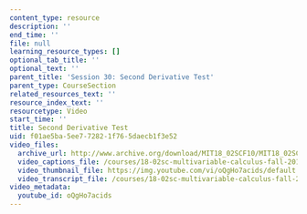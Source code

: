 ```yaml
---
content_type: resource
description: ''
end_time: ''
file: null
learning_resource_types: []
optional_tab_title: ''
optional_text: ''
parent_title: 'Session 30: Second Derivative Test'
parent_type: CourseSection
related_resources_text: ''
resource_index_text: ''
resourcetype: Video
start_time: ''
title: Second Derivative Test
uid: f01ae5ba-5ee7-7282-1f76-5daecb1f3e52
video_files:
  archive_url: http://www.archive.org/download/MIT18_02SCF10/MIT18_02SCF10Rec_23_300k.mp4
  video_captions_file: /courses/18-02sc-multivariable-calculus-fall-2010/21dfeadc0569520083698b64bc86b14f_oQgHo7acids.vtt
  video_thumbnail_file: https://img.youtube.com/vi/oQgHo7acids/default.jpg
  video_transcript_file: /courses/18-02sc-multivariable-calculus-fall-2010/a8421b6bad09cd1b2892a0d3d5107140_oQgHo7acids.pdf
video_metadata:
  youtube_id: oQgHo7acids
---
```


